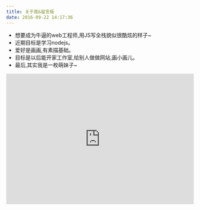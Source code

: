 ```yaml
---
title: 关于我&留言板
date: 2016-09-22 14:17:36
---
```


* 想要成为牛逼的web工程师,用JS写全栈貌似很酷炫的样子~
* 近期目标是学习nodejs。
* 爱好是画画,有素描基础。
* 目标是以后能开家工作室,给别人做做网站,画小画儿。
* 最后,其实我是一枚萌妹子~

<iframe frameborder="no" border="0" marginwidth="0" marginheight="0" width="100%" height=350 src="http://music.163.com/outchain/player?type=0&id=469728761&auto=1&height=430"></iframe>